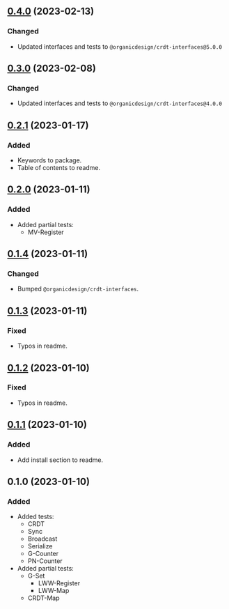 ## [0.4.0](https://github.com/organicdesign/crdt-tests/compare/v0.3.0...v0.4.0) (2023-02-13)

### Changed

* Updated interfaces and tests to `@organicdesign/crdt-interfaces@5.0.0`

## [0.3.0](https://github.com/organicdesign/crdt-tests/compare/v0.2.1...v0.3.0) (2023-02-08)

### Changed

* Updated interfaces and tests to `@organicdesign/crdt-interfaces@4.0.0`

## [0.2.1](https://github.com/organicdesign/crdt-tests/compare/v0.2.0...v0.2.1) (2023-01-17)

### Added

* Keywords to package.
* Table of contents to readme.

## [0.2.0](https://github.com/organicdesign/crdt-tests/compare/v0.1.4...v0.2.0) (2023-01-11)

### Added

* Added partial tests:
  * MV-Register

## [0.1.4](https://github.com/organicdesign/crdt-tests/compare/v0.1.3...v0.1.4) (2023-01-11)

### Changed

* Bumped `@organicdesign/crdt-interfaces`.

## [0.1.3](https://github.com/organicdesign/crdt-tests/compare/v0.1.2...v0.1.3) (2023-01-11)

### Fixed

* Typos in readme.

## [0.1.2](https://github.com/organicdesign/crdt-tests/compare/v0.1.1...v0.1.2) (2023-01-10)

### Fixed

* Typos in readme.

## [0.1.1](https://github.com/organicdesign/crdt-tests/compare/v0.1.0...v0.1.1) (2023-01-10)

### Added

* Add install section to readme.

## 0.1.0 (2023-01-10)

### Added

* Added tests:
  * CRDT
  * Sync
  * Broadcast
  * Serialize
  * G-Counter
  * PN-Counter
* Added partial tests:
  * G-Set
	* LWW-Register
	* LWW-Map
  * CRDT-Map
